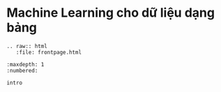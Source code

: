 Machine Learning cho dữ liệu dạng bảng
========================

```eval_rst
.. raw:: html
   :file: frontpage.html
```

```toc
:maxdepth: 1
:numbered:

intro
```
